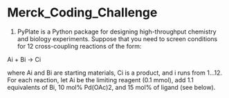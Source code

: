 # Merck_Coding_Challenge
1. PyPlate is a Python package for designing high-throughput chemistry and biology experiments. Suppose
that you need to screen conditions for 12 cross-coupling reactions of the form:

Ai + Bi → Ci

where Ai and Bi are starting materials, Ci is a product, and i runs from 1…12. For each reaction, let Ai be the
limiting reagent (0.1 mmol), add 1.1 equivalents of Bi, 10 mol% Pd(OAc)2, and 15 mol% of ligand (see below).
